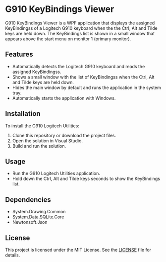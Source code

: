 # G910 KeyBindings Viewer

G910 KeyBindings Viewer is a WPF application that displays the assigned KeyBindingss of a Logitech G910 keyboard when the the Ctrl, Alt and Tilde keys are held down. The KeyBindings list is shown in a small window that appears above the start menu on monitor 1 (primary monitor).

## Features

- Automatically detects the Logitech G910 keyboard and reads the assigned KeyBindingss.
- Shows a small window with the list of KeyBindingss when the Ctrl, Alt and Tilde keys are held down.
- Hides the main window by default and runs the application in the system tray.
- Automatically starts the application with Windows.

## Installation

To install the G910 Logitech Utilities:

1. Clone this repository or download the project files.
2. Open the solution in Visual Studio.
3. Build and run the solution.

## Usage

- Run the G910 Logitech Utilities application.
- Hold down the Ctrl, Alt and Tilde keys seconds to show the KeyBindings list.

## Dependencies

- System.Drawing.Common
- System.Data.SQLite.Core
- Newtonsoft.Json

## License

This project is licensed under the MIT License. See the [LICENSE](LICENSE) file for details.